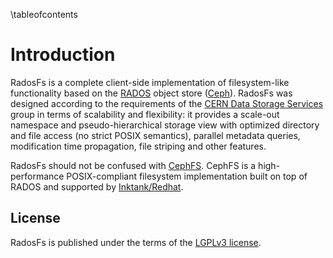 \tableofcontents

Introduction
=============

RadosFs is a complete client-side implementation of filesystem-like
functionality based on the [RADOS](http://ceph.com/docs/master/rados/) object
store ([Ceph](http://ceph.com)).
RadosFs was designed according to the requirements of the [CERN Data Storage
Services](http://information-technology.web.cern.ch/about/organisation/data-storage-services)
group in terms of scalability and flexibility: it provides a scale-out namespace
and pseudo-hierarchical storage view with optimized directory and file access
(no strict POSIX semantics), parallel metadata queries, modification time
propagation, file striping and other features.

RadosFs should not be confused with
[CephFS](http://ceph.com/docs/master/cephfs/). CephFS is a high-performance
POSIX-compliant filesystem implementation built on top of RADOS and supported by
[Inktank/Redhat](http://www.redhat.com/en/technologies/storage/ceph).

License
--------

RadosFs is published under the terms of the
[LGPLv3 license](http://www.gnu.org/licenses/lgpl-3.0.html).

